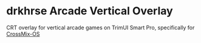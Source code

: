 # drkhrse Arcade Vertical Overlay
CRT overlay for vertical arcade games on TrimUI Smart Pro, specifically for [CrossMix-OS](https://github.com/cizia64/CrossMix-OS)
